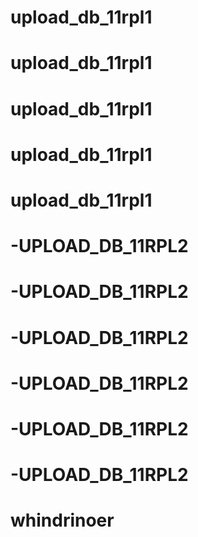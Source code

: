 # upload_db_11rpl1
# upload_db_11rpl1
# upload_db_11rpl1
# upload_db_11rpl1
# upload_db_11rpl1
# -UPLOAD_DB_11RPL2
# -UPLOAD_DB_11RPL2
# -UPLOAD_DB_11RPL2
# -UPLOAD_DB_11RPL2
# -UPLOAD_DB_11RPL2
# -UPLOAD_DB_11RPL2
# whindrinoer
